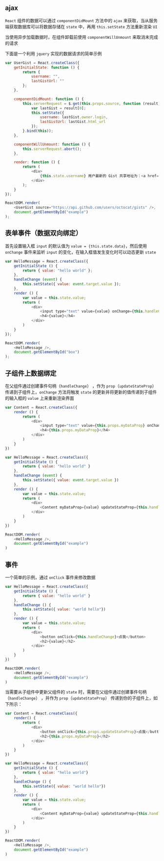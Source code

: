 ## ajax

`React` 组件的数据可以通过 `componentDidMount` 方法中的 `ajax` 来获取，当从服务端获取数据库可以将数据存储在 `state` 中，再用 `this.setState` 方法重新渲染 `UI`

当使用异步加载数据时，在组件卸载前使用 `componentWillUnmount` 来取消未完成的请求

下面是一个利用 `jquery` 实现的数据请求的简单示例

```js
var UserGist = React.createClass({
    getInitialState: function () {
        return {
            username: "",
            lastGistUrl: ""
        };
    },

    componentDidMount: function () {
        this.serverRequest = $.get(this.props.source, function (result) {
            var lastGist = result[0];
            this.setState({
                username: lastGist.owner.login,
                lastGistUrl: lastGist.html_url
            });
        }.bind(this));
    },

    componentWillUnmount: function () {
        this.serverRequest.abort();
    },

    render: function () {
        return (
            <div>
                {this.state.username} 用户最新的 Gist 共享地址为：<a href={this.state.lastGistUrl}>{this.state.lastGistUrl}</a>
            </div>
        );
    }
});

ReactDOM.render(
    <UserGist source="https://api.github.com/users/octocat/gists" />,
    document.getElementById("example")
);
```


## 表单事件（数据双向绑定）

首先设置输入框 `input` 的默认值为 `value = {this.state.data}`，然后使用 `onChange` 事件来监听 `input` 的变化，在输入框值发生变化时可以动态更新 `state`

```js
var HelloMessage = React.createClass({
    getInitialState () {
        return { value: "hello world" };
    },
    handleChange (event) {
        this.setState({ value: event.target.value });
    },
    render () {
        var value = this.state.value;
        return (
            <div>
                <input type="text" value={value} onChange={this.handleChange} />
                <h4>{value}</h4>
            </div>
        )
    }
});

ReactDOM.render(
    <HelloMessage />,
    document.getElementById("box")
);
```


## 子组件上数据绑定

在父组件通过创建事件句柄（`handleChange`） ，作为 `prop`（`updateStateProp`） 传递到子组件上，`onChange` 方法将触发 `state` 的更新并将更新的值传递到子组件的输入框的 `value` 上来重新渲染界面

```js
var Content = React.createClass({
    render () {
        return (
            <div>
                <input type="text" value={this.props.myDataProp} onChange={this.props.updateStateProp}/>
                <h4>{this.props.myDataProp}</h4>
            </div>
        )
    }
})

var HelloMessage = React.createClass({
    getInitialState () {
        return { value: "hello world" }
    },
    handleChange (event) {
        this.setState({ value: event.target.value })
    },
    render () {
        var value = this.state.value;
        return (
            <div>
                <Content myDataProp={value} updateStateProp={this.handleChange}/>
            </div>
        )
    }
})

ReactDOM.render(
    <HelloMessage />,
    document.getElementById("example")
)
```


## 事件

一个简单的示例，通过 `onClick` 事件来修改数据

```js
var HelloMessage = React.createClass({
    getInitialState () {
        return { value: "hello world" }
    },
    handleChange () {
        this.setState({ value: "world hello"})
    },
    render () {
        var value = this.state.value;
        return (
            <div>
                <button onClick={this.handleChange}>点我</button>
                <h2>{value}</h2>
            </div>
        )
    }
})

ReactDOM.render(
    <HelloMessage />,
    document.getElementById("example")
)
```

当需要从子组件中更新父组件的 `state` 时，需要在父组件通过创建事件句柄（`handleChange`） ，并作为 `prop`（`updateStateProp`） 传递到你的子组件上，如下所示：

```js
var Content = React.createClass({
	render() {
		return (
			<div>
				<button onClick={this.props.updateStateProp}>点我</button>
				<h2>{this.props.myDataProp}</h2>
			</div>
		)
	}
})

var HelloMessage = React.createClass({
	getInitialState () {
		return { value: "hello world"}
	},
	handleChange () {
		this.setState({ value: "world hello"})
	},
	render () {
		var value = this.state.value;
		return (
			<div>
				<Content myDataProp={value} updateStateProp={this.handleChange}/>
			</div>
		)
	}
})

ReactDOM.render(
	<HelloMessage />,
	document.getElementById("example")
)
```

